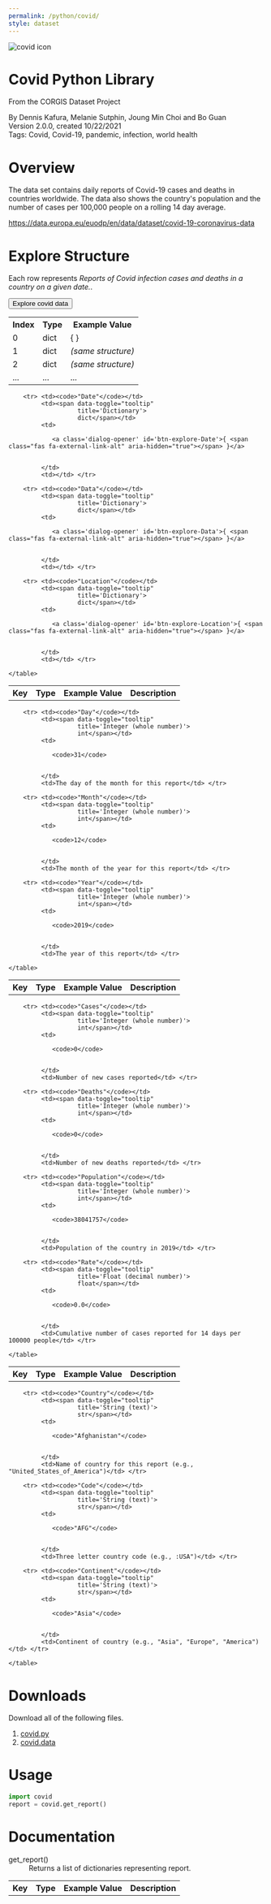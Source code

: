 ```yaml
---
permalink: /python/covid/
style: dataset
---
```




<img class="img-thumbnail float-right"
     src="/images/datasets/covid-corgis-image.png"
     alt="covid icon"
     role="presentation">

# Covid Python Library

<p class='lead'>From the CORGIS Dataset Project</p>

<span class='text-muted'>By Dennis Kafura, Melanie Sutphin, Joung Min Choi and Bo Guan</span><br>
<span class='text-muted'>Version 2.0.0, created 10/22/2021</span><br>
<span class='text-muted'>Tags: Covid, Covid-19, pandemic, infection, world health</span>

# Overview

The data set contains daily reports of Covid-19 cases and deaths in countries worldwide. The data also shows the country's population and the number of cases per 100,000 people on a rolling 14 day average. 


<https://data.europa.eu/euodp/en/data/dataset/covid-19-coronavirus-data>




# Explore Structure

Each row represents *Reports of Covid infection cases and deaths in a country on a given date.*.



<button type='button'
        class='btn btn-info'
        id='btn-explore'>Explore covid data</button>

<script>
$(document).ready(function() {
    $("#btn-explore").click(function() {
        $( "#explore" ).dialog("open")
                       .css({'max-height':"400px", overflow:"auto"});
        $('.ui-dialog :button').blur();
    });
});
</script>

<div id='explore' title='List'>
    <table class='table table-condensed table-striped table-bordered' >
        <tr> <th>Index</th> <th>Type</th> <th>Example Value</th></tr>
        <tr> <td>0</td>
             <td>dict</td>
             <td><a class='dialog-opener' id='btn-explore-'>{ <span class="fas fa-external-link-alt" aria-hidden="true"></span> }</a></td>
        </tr>
        <tr> <td>1</td> <td>dict</td> <td><em>(same structure)</em></td></tr>
        <tr> <td>2</td> <td>dict</td> <td><em>(same structure)</em></td></tr>
        <tr> <td>...</td> <td>...</td> <td>...</td></tr>
    </table>
</div>

<script>
$(document).ready(function() {
    $( "#explore" ).dialog({
      autoOpen: false,
      width: 'auto',
      create: function (event, ui) {
        // Set max-width
        $(this).parent().css("maxWidth", "600px");
      }
    });
    $("#btn-explore-").click(function() {
        $( "#explore-" ).dialog("open").css({'max-height':"400px", overflow:"auto"});
        $('.ui-dialog :button').blur();
    });
});
</script>


<div id='explore-' title='Dictionary (3 keys)'>
    <table class='table table-sm table-striped table-bordered' >
        <tr> <th>Key</th> <th>Type</th> <th>Example Value</th> <th>Description</th></tr>
        
        <tr> <td><code>"Date"</code></td>
             <td><span data-toggle="tooltip"
                       title='Dictionary'>
                       dict</span></td> 
             <td>
             
                <a class='dialog-opener' id='btn-explore-Date'>{ <span class="fas fa-external-link-alt" aria-hidden="true"></span> }</a>
             
                
             </td> 
             <td></td> </tr>
        
        <tr> <td><code>"Data"</code></td>
             <td><span data-toggle="tooltip"
                       title='Dictionary'>
                       dict</span></td> 
             <td>
             
                <a class='dialog-opener' id='btn-explore-Data'>{ <span class="fas fa-external-link-alt" aria-hidden="true"></span> }</a>
             
                
             </td> 
             <td></td> </tr>
        
        <tr> <td><code>"Location"</code></td>
             <td><span data-toggle="tooltip"
                       title='Dictionary'>
                       dict</span></td> 
             <td>
             
                <a class='dialog-opener' id='btn-explore-Location'>{ <span class="fas fa-external-link-alt" aria-hidden="true"></span> }</a>
             
                
             </td> 
             <td></td> </tr>
        
    </table>
</div>

    

    

    

<script>
$(document).ready(function() {
    $( "#explore-" ).dialog({
      autoOpen: false,
      width: 'auto',
      create: function (event, ui) {
        // Set max-width
        $(this).parent().css("maxWidth", "600px");
      }
    });
    
    $("#btn-explore-Date").click(function() {
        $( "#explore-Date" ).dialog("open").css({'max-height':"400px", overflow:"auto"});;
        $('.ui-dialog :button').blur();
    });
        
    
    $("#btn-explore-Data").click(function() {
        $( "#explore-Data" ).dialog("open").css({'max-height':"400px", overflow:"auto"});;
        $('.ui-dialog :button').blur();
    });
        
    
    $("#btn-explore-Location").click(function() {
        $( "#explore-Location" ).dialog("open").css({'max-height':"400px", overflow:"auto"});;
        $('.ui-dialog :button').blur();
    });
        
    
});
</script>

<div id='explore-Date' title='Dictionary (3 keys)'>
    <table class='table table-sm table-striped table-bordered' >
        <tr> <th>Key</th> <th>Type</th> <th>Example Value</th> <th>Description</th></tr>
        
        <tr> <td><code>"Day"</code></td>
             <td><span data-toggle="tooltip"
                       title='Integer (whole number)'>
                       int</span></td> 
             <td>
             
                <code>31</code>
             
                
             </td> 
             <td>The day of the month for this report</td> </tr>
        
        <tr> <td><code>"Month"</code></td>
             <td><span data-toggle="tooltip"
                       title='Integer (whole number)'>
                       int</span></td> 
             <td>
             
                <code>12</code>
             
                
             </td> 
             <td>The month of the year for this report</td> </tr>
        
        <tr> <td><code>"Year"</code></td>
             <td><span data-toggle="tooltip"
                       title='Integer (whole number)'>
                       int</span></td> 
             <td>
             
                <code>2019</code>
             
                
             </td> 
             <td>The year of this report</td> </tr>
        
    </table>
</div>

    

    

    

<script>
$(document).ready(function() {
    $( "#explore-Date" ).dialog({
      autoOpen: false,
      width: 'auto',
      create: function (event, ui) {
        // Set max-width
        $(this).parent().css("maxWidth", "600px");
      }
    });
    
    $("#btn-explore-Date-Day").click(function() {
        $( "#explore-Date-Day" ).dialog("open").css({'max-height':"400px", overflow:"auto"});;
        $('.ui-dialog :button').blur();
    });
        
    
    $("#btn-explore-Date-Month").click(function() {
        $( "#explore-Date-Month" ).dialog("open").css({'max-height':"400px", overflow:"auto"});;
        $('.ui-dialog :button').blur();
    });
        
    
    $("#btn-explore-Date-Year").click(function() {
        $( "#explore-Date-Year" ).dialog("open").css({'max-height':"400px", overflow:"auto"});;
        $('.ui-dialog :button').blur();
    });
        
    
});
</script>

<div id='explore-Data' title='Dictionary (4 keys)'>
    <table class='table table-sm table-striped table-bordered' >
        <tr> <th>Key</th> <th>Type</th> <th>Example Value</th> <th>Description</th></tr>
        
        <tr> <td><code>"Cases"</code></td>
             <td><span data-toggle="tooltip"
                       title='Integer (whole number)'>
                       int</span></td> 
             <td>
             
                <code>0</code>
             
                
             </td> 
             <td>Number of new cases reported</td> </tr>
        
        <tr> <td><code>"Deaths"</code></td>
             <td><span data-toggle="tooltip"
                       title='Integer (whole number)'>
                       int</span></td> 
             <td>
             
                <code>0</code>
             
                
             </td> 
             <td>Number of new deaths reported</td> </tr>
        
        <tr> <td><code>"Population"</code></td>
             <td><span data-toggle="tooltip"
                       title='Integer (whole number)'>
                       int</span></td> 
             <td>
             
                <code>38041757</code>
             
                
             </td> 
             <td>Population of the country in 2019</td> </tr>
        
        <tr> <td><code>"Rate"</code></td>
             <td><span data-toggle="tooltip"
                       title='Float (decimal number)'>
                       float</span></td> 
             <td>
             
                <code>0.0</code>
             
                
             </td> 
             <td>Cumulative number of cases reported for 14 days per 100000 people</td> </tr>
        
    </table>
</div>

    

    

    

    

<script>
$(document).ready(function() {
    $( "#explore-Data" ).dialog({
      autoOpen: false,
      width: 'auto',
      create: function (event, ui) {
        // Set max-width
        $(this).parent().css("maxWidth", "600px");
      }
    });
    
    $("#btn-explore-Data-Cases").click(function() {
        $( "#explore-Data-Cases" ).dialog("open").css({'max-height':"400px", overflow:"auto"});;
        $('.ui-dialog :button').blur();
    });
        
    
    $("#btn-explore-Data-Deaths").click(function() {
        $( "#explore-Data-Deaths" ).dialog("open").css({'max-height':"400px", overflow:"auto"});;
        $('.ui-dialog :button').blur();
    });
        
    
    $("#btn-explore-Data-Population").click(function() {
        $( "#explore-Data-Population" ).dialog("open").css({'max-height':"400px", overflow:"auto"});;
        $('.ui-dialog :button').blur();
    });
        
    
    $("#btn-explore-Data-Rate").click(function() {
        $( "#explore-Data-Rate" ).dialog("open").css({'max-height':"400px", overflow:"auto"});;
        $('.ui-dialog :button').blur();
    });
        
    
});
</script>

<div id='explore-Location' title='Dictionary (3 keys)'>
    <table class='table table-sm table-striped table-bordered' >
        <tr> <th>Key</th> <th>Type</th> <th>Example Value</th> <th>Description</th></tr>
        
        <tr> <td><code>"Country"</code></td>
             <td><span data-toggle="tooltip"
                       title='String (text)'>
                       str</span></td> 
             <td>
             
                <code>"Afghanistan"</code>
             
                
             </td> 
             <td>Name of country for this report (e.g., "United_States_of_America")</td> </tr>
        
        <tr> <td><code>"Code"</code></td>
             <td><span data-toggle="tooltip"
                       title='String (text)'>
                       str</span></td> 
             <td>
             
                <code>"AFG"</code>
             
                
             </td> 
             <td>Three letter country code (e.g., :USA")</td> </tr>
        
        <tr> <td><code>"Continent"</code></td>
             <td><span data-toggle="tooltip"
                       title='String (text)'>
                       str</span></td> 
             <td>
             
                <code>"Asia"</code>
             
                
             </td> 
             <td>Continent of country (e.g., "Asia", "Europe", "America")</td> </tr>
        
    </table>
</div>

    

    

    

<script>
$(document).ready(function() {
    $( "#explore-Location" ).dialog({
      autoOpen: false,
      width: 'auto',
      create: function (event, ui) {
        // Set max-width
        $(this).parent().css("maxWidth", "600px");
      }
    });
    
    $("#btn-explore-Location-Country").click(function() {
        $( "#explore-Location-Country" ).dialog("open").css({'max-height':"400px", overflow:"auto"});;
        $('.ui-dialog :button').blur();
    });
        
    
    $("#btn-explore-Location-Code").click(function() {
        $( "#explore-Location-Code" ).dialog("open").css({'max-height':"400px", overflow:"auto"});;
        $('.ui-dialog :button').blur();
    });
        
    
    $("#btn-explore-Location-Continent").click(function() {
        $( "#explore-Location-Continent" ).dialog("open").css({'max-height':"400px", overflow:"auto"});;
        $('.ui-dialog :button').blur();
    });
        
    
});
</script>


# Downloads

Download all of the following files.

1. <a href='../../datasets/python/covid/covid.py' download>covid.py <span class="fas fa-download"></span></a>
2. <a href='../../datasets/python/covid/covid.data' download>covid.data <span class="fas fa-download"></span></a>

# Usage

```python
import covid
report = covid.get_report()
```

# Documentation

<dl>
    <dt><span>get_report()</span></dt>
    <dd>Returns a list of dictionaries representing report.</dd>
</dl>